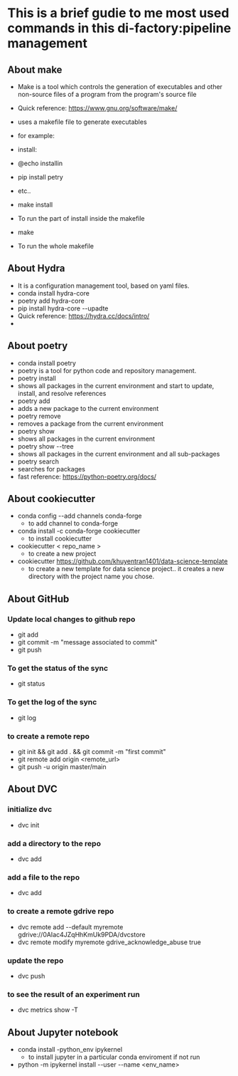 # This is a brief gudie to me most used commands in this di-factory:pipeline management

## About make
* Make is a tool which controls the generation of executables and other non-source files of a program from the program's source file
* Quick reference: https://www.gnu.org/software/make/
 * uses a makefile file to generate executables
 * for example:
  * install:
   * @echo installin
   * pip install petry
   * etc..
   
  *   make install
   * To run the part of install inside the makefile    
  *   make
   * To run the whole makefile    

## About Hydra
* It is a configuration management tool, based on yaml files.
* conda install hydra-core
* poetry add hydra-core
* pip install hydra-core --upadte
* Quick reference: https://hydra.cc/docs/intro/
* 


## About poetry
* conda install poetry
 * poetry is a tool for python code and repository management.
* poetry install
 * shows all packages in the current environment and start to update, install, and resolve references
* poetry add
 * adds a new package to the current environment
* poetry remove
 * removes a package from the current environment
* poetry show
 * shows all packages in the current environment
* poetry show --tree
 * shows all packages in the current environment and all sub-packages
* poetry search <query>
 * searches for packages
* fast reference: https://python-poetry.org/docs/

## About  cookiecutter
* conda config --add channels conda-forge
  * to add channel to conda-forge
* conda install -c conda-forge cookiecutter
  * to install cookiecutter
* cookiecutter < repo_name >
  * to create a new project
* cookiecutter https://github.com/khuyentran1401/data-science-template
  * to create a new template for data science project.. it creates a new directory with the project name you chose.


## About GitHub
### Update local changes to github repo
* git add <files>
* git commit -m "message associated to commit"
* git push

### To get the status of the sync
* git status
  
### To get the log of the sync
* git log

### to create a remote repo
* git init && git add . && git commit -m "first commit"  
* git remote add origin <remote_url>
* git push -u origin master/main

## About DVC
  
### initialize dvc
* dvc init
  
### add a directory to the repo
* dvc add <directory>

### add a file to the repo
* dvc add <file>
 
### to create a remote gdrive repo
* dvc remote add --default myremote gdrive://0AIac4JZqHhKmUk9PDA/dvcstore  
* dvc remote modify myremote gdrive_acknowledge_abuse true
  
### update the repo
* dvc push  

### to see the result of an experiment run
* dvc metrics show -T

## About Jupyter notebook
* conda install -python_env ipykernel
  * to install jupyter in a particular conda enviroment if not run
* python -m ipykernel install --user --name <env_name>
  
  
